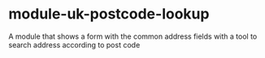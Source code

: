# module-uk-postcode-lookup
A module that shows a form with the common address fields with a tool to search address according to post code
